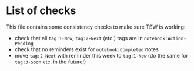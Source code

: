 # List of checks

This file contains some consistency checks to make sure TSW is working:

- check that all `tag:1-Now`, `tag:2-Next` (etc.) tags are in `notebook:Action-Pending`
- check that no reminders exist for `notebook:Completed` notes
- move `tag:2-Next` with reminder this week to `tag:1-Now` (do the same for `tag:3-Soon` etc. in the future!)